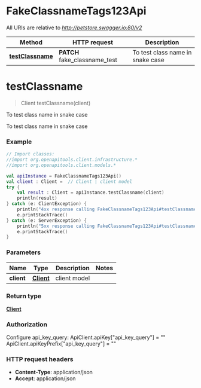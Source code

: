 # FakeClassnameTags123Api

All URIs are relative to *http://petstore.swagger.io:80/v2*

Method | HTTP request | Description
------------- | ------------- | -------------
[**testClassname**](FakeClassnameTags123Api.md#testClassname) | **PATCH** fake_classname_test | To test class name in snake case


<a name="testClassname"></a>
# **testClassname**
> Client testClassname(client)

To test class name in snake case

To test class name in snake case

### Example
```kotlin
// Import classes:
//import org.openapitools.client.infrastructure.*
//import org.openapitools.client.models.*

val apiInstance = FakeClassnameTags123Api()
val client : Client =  // Client | client model
try {
    val result : Client = apiInstance.testClassname(client)
    println(result)
} catch (e: ClientException) {
    println("4xx response calling FakeClassnameTags123Api#testClassname")
    e.printStackTrace()
} catch (e: ServerException) {
    println("5xx response calling FakeClassnameTags123Api#testClassname")
    e.printStackTrace()
}
```

### Parameters

Name | Type | Description  | Notes
------------- | ------------- | ------------- | -------------
 **client** | [**Client**](Client.md)| client model |

### Return type

[**Client**](Client.md)

### Authorization


Configure api_key_query:
    ApiClient.apiKey["api_key_query"] = ""
    ApiClient.apiKeyPrefix["api_key_query"] = ""

### HTTP request headers

 - **Content-Type**: application/json
 - **Accept**: application/json

